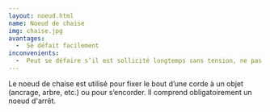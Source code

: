 ```yaml
---
layout: noeud.html
name: Noeud de chaise
img: chaise.jpg
avantages:
  -  Se défait facilement
inconvenients:
  -  Peut se défaire s’il est sollicité longtemps sans tension, ne pas l’utiliser pour s’encorder en grande voie
---
```

Le noeud de chaise est utilisé pour fixer le bout d’une corde à un objet (ancrage, arbre, etc.) ou pour s’encorder.
Il comprend obligatoirement un noeud d'arrêt.
